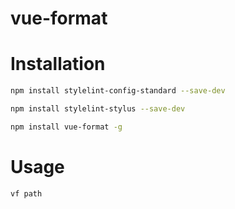 # vue-format

# Installation

```bash
npm install stylelint-config-standard --save-dev

npm install stylelint-stylus --save-dev

npm install vue-format -g
```

# Usage

```bash
vf path
```
